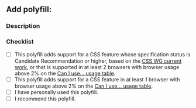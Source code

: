 ## Add polyfill: <!-- Add the name of the polyfill here. -->

### Description
<!-- Describe the polyfill and your experience with it. Add any other notes you'd like to share. -->

### Checklist
- [ ] This polyfill adds support for a CSS feature whose specification status is Candidate Recommendation or higher, based on the [CSS WG current work](https://www.w3.org/Style/CSS/current-work), or that is supported in at least 2 browsers with browser usage above 2% on the [Can I use... usage table](https://caniuse.com/usage-table).
- [ ] This polyfill adds support for a CSS feature in at least 1 browser with browser usage above 2% on the [Can I use... usage table](https://caniuse.com/usage-table).
- [ ] I have personally used this polyfill.
- [ ] I recommend this polyfill.